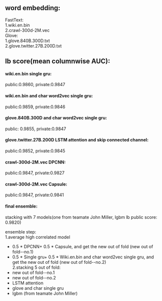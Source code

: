 
## word embedding:
FastText:  
1.wiki.en.bin  
2.crawl-300d-2M.vec  
Glove:    
1.glove.840B.300D.txt  
2.glove.twitter.27B.200D.txt


## lb score(mean columnwise AUC):
#### wiki.en.bin single gru:                               
public:0.9860,   private:0.9847  
#### wiki.en.bin and char word2vec single gru:             
public:0.9859,   private:0.9846  
#### glove.840B.300D and char word2vec single gru:         
public: 0.9855,   private:0.9847  
#### glove.twitter.27B.200D LSTM attention and skip connected channel:                
public:0.9852,   private:0.9845  
#### crawl-300d-2M.vec DPCNN:                              
public:0.9847,   private:0.9827  
#### crawl-300d-2M.vec Capsule:                            
public:0.9847,   private:0.9841  

#### final ensemble:
stacking with 7 models(one from teamate John Miller, lgbm lb public score: 0.9820)

ensemble step:  
1.average high correlated model
* 0.5 * DPCNN+ 0.5 * Capsule, and get the new out of fold (new out of fold--no.1)   
* 0.5 * Single gru+ 0.5 * Wiki.en.bin and char word2vec single gru, and get the new out of fold (new out of fold--no.2)   
2.stacking 5 out of fold:  
* new out of fold--no.1  
* new out of fold--no.2     
* LSTM attention    
* glove and char single gru    
* lgbm (from teamate John Miller)    

